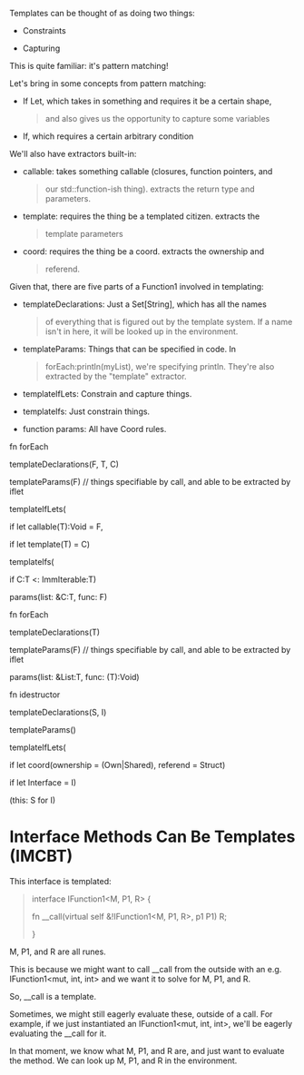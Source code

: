 Templates can be thought of as doing two things:

-   Constraints

-   Capturing

This is quite familiar: it\'s pattern matching!

Let\'s bring in some concepts from pattern matching:

-   If Let, which takes in something and requires it be a certain shape,
    > and also gives us the opportunity to capture some variables

-   If, which requires a certain arbitrary condition

We\'ll also have extractors built-in:

-   callable: takes something callable (closures, function pointers, and
    > our std::function-ish thing). extracts the return type and
    > parameters.

-   template: requires the thing be a templated citizen. extracts the
    > template parameters

-   coord: requires the thing be a coord. extracts the ownership and
    > referend.

Given that, there are five parts of a Function1 involved in templating:

-   templateDeclarations: Just a Set\[String\], which has all the names
    > of everything that is figured out by the template system. If a
    > name isn\'t in here, it will be looked up in the environment.

-   templateParams: Things that can be specified in code. In
    > forEach:println(myList), we\'re specifying println. They\'re also
    > extracted by the \"template\" extractor.

-   templateIfLets: Constrain and capture things.

-   templateIfs: Just constrain things.

-   function params: All have Coord rules.

fn forEach

templateDeclarations(F, T, C)

templateParams(F) // things specifiable by call, and able to be
extracted by iflet

templateIfLets(

if let callable(T):Void = F,

if let template(T) = C)

templateIfs(

if C:T \<: ImmIterable:T)

params(list: &C:T, func: F)

fn forEach

templateDeclarations(T)

templateParams(F) // things specifiable by call, and able to be
extracted by iflet

params(list: &List:T, func: (T):Void)

fn idestructor

templateDeclarations(S, I)

templateParams()

templateIfLets(

if let coord(ownership = (Own\|Shared), referend = Struct)

if let Interface = I)

(this: S for I)

# Interface Methods Can Be Templates (IMCBT)

This interface is templated:

> interface IFunction1\<M, P1, R\> {
>
> fn \_\_call(virtual self &!IFunction1\<M, P1, R\>, p1 P1) R;
>
> }

M, P1, and R are all runes.

This is because we might want to call \_\_call from the outside with an
e.g. IFunction1\<mut, int, int\> and we want it to solve for M, P1, and
R.

So, \_\_call is a template.

Sometimes, we might still eagerly evaluate these, outside of a call. For
example, if we just instantiated an IFunction1\<mut, int, int\>, we\'ll
be eagerly evaluating the \_\_call for it.

In that moment, we know what M, P1, and R are, and just want to evaluate
the method. We can look up M, P1, and R in the environment.
